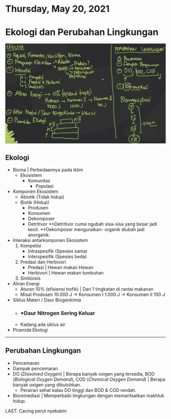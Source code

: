 # Thursday, May 20, 2021

# **Ekologi dan Perubahan Lingkungan**
![](../../../attachments/2021-05-20-15-06-00.png)
## Ekologi
- Bioma | Perbedaannya pada iklim
  - Ekosistem
    - Komunitas
      - Populasi
- Komponen Ekosistem
  - Abiotik (Tidak hidup)
  - Biotik (Hidup)
    - Produsen
    - Konsumen
    - Dekomposer
    - Detritivor
     **Detritivor cuma ngubah sisa-sisa yang besar jadi kecil.
     **Dekomposer menguraikan- organik diubah jadi anorganik.
- Interaksi antarkomponen Ekosistem
  1. Kompetisi
     - Intraspesifik (Spesies sama)
     - Interspesifik (Spesies beda)
  2. Predasi dan Herbivori
     - Predasi | Hewan makan Hewan
     - Herbivori | Hewan makan tumbuhan
  3. Simbiosis
- Aliran Energi
  - Aturan 10% (efisiensi trofik) | Dari 1 tingkatan di rantai makanan
  - Misal Produsen 10.000 J -> Konsumen I 1.000 J -> Konsumen II 100 J
- Siklus Materi / Daur Biogeokimia
  - ### ***Daur Nitrogen Sering Keluar**
  - Kadang ada siklus air
- Piramida Ekologi
---
## Perubahan Lingkungan
- Pencemaran
- Dampak pencemaran
- DO (*Dissolved Oxygen*) | Berapa banyak oxigen yang tersedia, BOD (*Biological Oxygen Demand*), COD (*Chemical Oxygen Demand*) | Berapa banyak oxigen yang dibutuhkan.
  - Perairan sehat kalau DO tinggi dan BOD & COD rendah.
- Bioremediasi | Memperbaiki lingkungan dengan memanfaatkan makhluk hidup.

LAST:
Cacing perut nyebabin